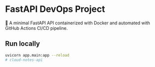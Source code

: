 # FastAPI DevOps Project

🚀 A minimal FastAPI API containerized with Docker and automated with GitHub Actions CI/CD pipeline.

## Run locally

```bash
uvicorn app.main:app --reload
#   c l o u d - n o t e s - a p i  
 